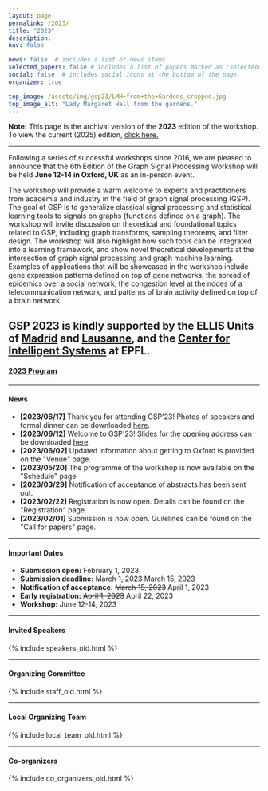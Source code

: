 ```yaml
---
layout: page
permalink: /2023/
title: "2023"
description: 
nav: false

news: false  # includes a list of news items
selected_papers: false # includes a list of papers marked as "selected={true}"
social: false  # includes social icons at the bottom of the page
organizer: true

top_image: /assets/img/gsp23/LMH+from+the+Gardens_cropped.jpg
top_image_alt: "Lady Margaret Hall from the gardens."
---
```


**Note:** This page is the archival version of the **2023** edition of the workshop. To view the current (2025) edition, [click here.](https://gspworkshop.org)

---

Following a series of successful workshops since 2016, we are pleased to announce that the 6th Edition of the Graph Signal Processing Workshop will be held **June 12-14 in Oxford, UK** as an in-person event.

The workshop will provide a warm welcome to experts and practitioners from academia and industry in the field of graph signal processing (GSP). The goal of GSP is to generalize classical signal processing and statistical learning tools to signals on graphs (functions defined on a graph). The workshop will invite discussion on theoretical and foundational topics related to GSP, including graph transforms, sampling theorems, and filter design. The workshop will also highlight how such tools can be integrated into a learning framework, and show novel theoretical developments at the intersection of graph signal processing and graph machine learning. Examples of applications that will be showcased in the workshop include gene expression patterns defined on top of gene networks, the spread of epidemics over a social network, the congestion level at the nodes of a telecommunication network, and patterns of brain activity defined on top of a brain network.

GSP 2023 is kindly supported by the ELLIS Units of [Madrid](https://ellismadrid.es) and [Lausanne](https://www.epfl.ch/research/domains/epfl-ellis/), and the [Center for Intelligent Systems](https://www.epfl.ch/research/domains/cis/) at EPFL.
---
#### [2023 Program](https://gspworkshop.org/2023/schedule/)

---
#### News
+ **[2023/06/17]** Thank you for attending GSP'23! Photos of speakers and formal dinner can be downloaded [here](https://www.dropbox.com/sh/uiktctu2s86tkwa/AAB3ZKZHyq_nTNnD4QlMZym1a?dl=0).
+ **[2023/06/12]** Welcome to GSP'23! Slides for the opening address can be downloaded [here](https://gspworkshop.org/assets/pdf/opening.pdf).
+ **[2023/06/02]** Updated information about getting to Oxford is provided on the "Venue" page.
+ **[2023/05/20]** The programme of the workshop is now available on the "Schedule" page.
+ **[2023/03/29]** Notification of acceptance of abstracts has been sent out.
+ **[2023/02/22]** Registration is now open. Details can be found on the "Registration" page.
+ **[2023/02/01]** Submission is now open. Guilelines can be found on the "Call for papers" page.

---
#### Important Dates
+ **Submission open:** February 1, 2023
+ **Submission deadline:** <s>March 1, 2023</s> March 15, 2023
+ **Notification of acceptance:** <s>March 15, 2023</s> April 1, 2023
+ **Early registration:** <s>April 1, 2023</s> April 22, 2023
+ **Workshop:** June 12-14, 2023

---
#### Invited Speakers

<!---
+ [Markus Püschel](https://acl.inf.ethz.ch/people/markusp/) (ETH Zürich)
+ [Gitta Kutyniok](https://www.ai.math.uni-muenchen.de/members/professor/kutyniok/index.html) (LMU Munich)
+ [Hoi-To Wai](https://www1.se.cuhk.edu.hk/~htwai/) (Chinese University of Hong Kong)
+ [Peter Battaglia](https://scholar.google.com/citations?user=nQ7Ij30AAAAJ&hl=en) (DeepMind)
+ [Wei Hu](https://www.wict.pku.edu.cn/huwei/) (Peking University)
+ [Pietro Liò](https://www.cl.cam.ac.uk/~pl219/) (University of Cambridge)
--->

{% include speakers_old.html %}

---
#### Organizing Committee
<!---
+ [Xiaowen Dong](https://web.media.mit.edu/~xdong/) (University of Oxford)
+ [Antonio Marques](https://www.tsc.urjc.es/~amarques/) (King Juan Carlos University)
+ [Gonzalo Mateos](https://www.hajim.rochester.edu/ece/sites/gmateos//) (University of Rochester)
+ [Santiago Segarra](https://segarra.rice.edu) (Rice University)
+ [Dorina Thanou](https://people.epfl.ch/dorina.thanou?lang=en) (EPFL)
+ [Laura Toni](https://www.ucl.ac.uk/iccs/dr-laura-toni) (University College London)
--->

{% include staff_old.html %}


---
#### Local Organizing Team
<!---
+ [Keyue Jiang](https://garyball.github.io/) (University College London)
+ [Henry Kenlay](https://henrykenlay.github.io/) (University of Oxford)
+ Bohan Tang (University of Oxford)
--->

{% include local_team_old.html %}


---
#### Co-organizers

{% include co_organizers_old.html %}
